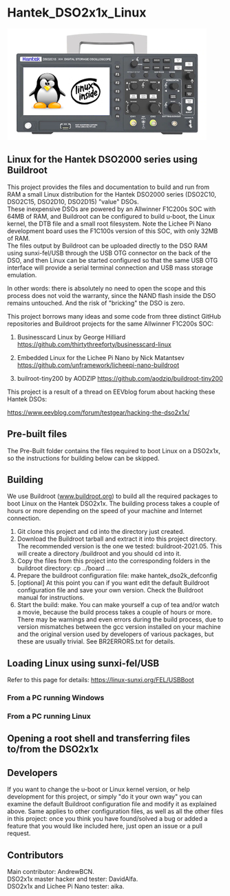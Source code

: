 # Hantek_DSO2x1x_Linux
![myimage-alt-tag](https://github.com/AndrewBCN/Hantek_DSO2x1x_Linux/blob/main/Pictures/hanteklinuxinside1a_small.jpg?raw=true)
## Linux for the Hantek DSO2000 series using Buildroot

This project provides the files and documentation to build and run from RAM a small Linux distribution for the Hantek DSO2000 series (DSO2C10, DSO2C15, DSO2D10, DSO2D15) "value" DSOs.  
These inexpensive DSOs are powered by an Allwinner F1C200s SOC with 64MB of RAM, and Buildroot can be configured to build u-boot, the Linux kernel, the DTB file and a small root filesystem. Note the Lichee Pi Nano development board uses the F1C100s version of this SOC, with only 32MB of RAM.  
The files output by Buildroot can be uploaded directly to the DSO RAM using sunxi-fel/USB through the USB OTG connector on the back of the DSO, and then Linux can be started configured so that the same USB OTG interface will provide a serial terminal connection and USB mass storage emulation.

In other words: there is absolutely no need to open the scope and this process does not void the warranty, since the NAND flash inside the DSO remains untouched. And the risk of "bricking" the DSO is zero.

This project borrows many ideas and some code from three distinct GitHub repositories and Buildroot projects for the same Allwinner F1C200s SOC:

1. Businesscard Linux by George Hilliard https://github.com/thirtythreeforty/businesscard-linux

2. Embedded Linux for the Lichee Pi Nano by Nick Matantsev https://github.com/unframework/licheepi-nano-buildroot

3. builroot-tiny200 by AODZIP https://github.com/aodzip/buildroot-tiny200

This project is a result of a thread on EEVblog forum about hacking these Hantek DSOs:

https://www.eevblog.com/forum/testgear/hacking-the-dso2x1x/

## Pre-built files

The Pre-Built folder contains the files required to boot Linux on a DSO2x1x, so the instructions for building below can be skipped.

## Building

We use Buildroot (www.buildroot.org) to build all the required packages to boot Linux on the Hantek DSO2x1x. The building process takes a couple of hours or more depending on the speed of your machine and Internet connection.

1. Git clone this project and cd into the directory just created.
2. Download the Buildroot tarball and extract it into this project directory. The recommended version is the one we tested: buildroot-2021.05. This will create a directory /buildroot and you should cd into it.
3. Copy the files from this project into the corresponding folders in the buildroot directory: cp ../board ...
4. Prepare the buildroot configuration file: make hantek_dso2k_defconfig
5. [optional] At this point you can if you want edit the default Buildroot configuration file and save your own version. Check the Buildroot manual for instructions.
6. Start the build: make. You can make yourself a cup of tea and/or watch a movie, because the build process takes a couple of hours or more. There may be warnings and even errors during the build process, due to version mismatches between the gcc version installed on your machine and the original version used by developers of various packages, but these are usually trivial. See BR2ERRORS.txt for details.

## Loading Linux using sunxi-fel/USB

Refer to this page for details: https://linux-sunxi.org/FEL/USBBoot

### From a PC running Windows

### From a PC running Linux

## Opening a root shell and transferring files to/from the DSO2x1x

## Developers

If you want to change the u-boot or Linux kernel version, or help development for this project, or simply "do it your own way" you can examine the default Buildroot configuration file and modify it as explained above. Same applies to other configuration files, as well as all the other files in this project: once you think you have found/solved a bug or added a feature that you would like included here, just open an issue or a pull request.

## Contributors

Main contributor: AndrewBCN.<br/>
DSO2x1x master hacker and tester: DavidAlfa.<br/>
DSO2x1x and Lichee Pi Nano tester: aika.<br/>
